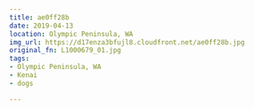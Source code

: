 ```yaml
---
title: ae0ff28b
date: 2019-04-13
location: Olympic Peninsula, WA
img_url: https://d17enza3bfujl8.cloudfront.net/ae0ff28b.jpg
original_fn: L1000679_01.jpg
tags:
- Olympic Peninsula, WA
- Kenai
- dogs

---
```

